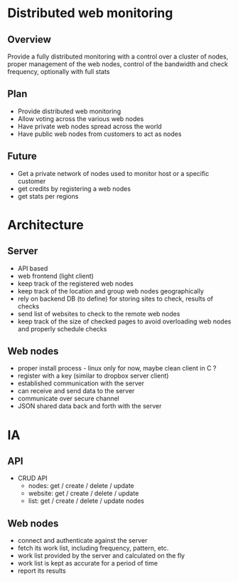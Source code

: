 # Distributed web monitoring

## Overview

Provide a fully distributed monitoring with a control over a cluster of nodes, proper management of the web nodes, control of the bandwidth and check frequency, optionally with full stats

## Plan

- Provide distributed web monitoring
- Allow voting across the various web nodes
- Have private web nodes spread across the world
- Have public web nodes from customers to act as nodes

## Future

- Get a private network of nodes used to monitor host or a specific customer
- get credits by registering a web nodes
- get stats per regions

# Architecture

## Server

- API based
- web frontend (light client)
- keep track of the registered web nodes
- keep track of the location and group web nodes geographically
- rely on backend DB (to define) for storing sites to check, results of checks
- send list of websites to check to the remote web nodes
- keep track of the size of checked pages to avoid overloading web nodes and properly schedule checks

## Web nodes

- proper install process - linux only for now, maybe clean client in C ?
- register with a key (similar to dropbox server client)
- established communication with the server
- can receive and send data to the server
- communicate over secure channel
- JSON shared data back and forth with the server

# IA

## API

- CRUD API
  - nodes: get / create / delete / update 
  - website: get / create / delete / update 
  - list: get / create / delete / update 
nodes

## Web nodes

- connect and authenticate against the server
- fetch its work list, including frequency, pattern, etc.
- work list provided by the server and calculated on the fly
- work list is kept as accurate for a period of time
- report its results
